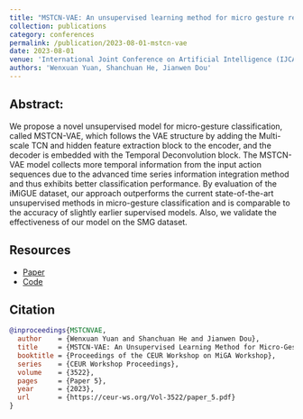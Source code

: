 ```yaml
---
title: "MSTCN-VAE: An unsupervised learning method for micro gesture recognition based on skeleton modality"
collection: publications
category: conferences
permalink: /publication/2023-08-01-mstcn-vae
date: 2023-08-01
venue: 'International Joint Conference on Artificial Intelligence (IJCAI)'
authors: 'Wenxuan Yuan, Shanchuan He, Jianwen Dou'
---
```


## Abstract:

We propose a novel unsupervised model for micro-gesture classification, called MSTCN-VAE, which follows the VAE structure by adding the Multi-scale TCN and hidden feature extraction block to the encoder, and the decoder is embedded with the Temporal Deconvolution block. The MSTCN-VAE model collects more temporal information from the input action sequences due to the advanced time series information integration method and thus exhibits better classification performance. By evaluation of the iMiGUE dataset, our approach outperforms the current state-of-the-art unsupervised methods in micro-gesture classification and is comparable to the accuracy of slightly earlier supervised models. Also, we validate the effectiveness of our model on the SMG dataset.

## Resources

- [Paper](https://ceur-ws.org/Vol-3522/paper_5.pdf)
- [Code](https://github.com/Wenxuan52/MSTCN-VAE)

## Citation

```bibtex
@inproceedings{MSTCNVAE,
  author    = {Wenxuan Yuan and Shanchuan He and Jianwen Dou},
  title     = {MSTCN-VAE: An Unsupervised Learning Method for Micro-Gesture Recognition Based on Skeleton Modality},
  booktitle = {Proceedings of the CEUR Workshop on MiGA Workshop},
  series    = {CEUR Workshop Proceedings},
  volume    = {3522},
  pages     = {Paper 5},
  year      = {2023},
  url       = {https://ceur-ws.org/Vol-3522/paper_5.pdf}
}
```
